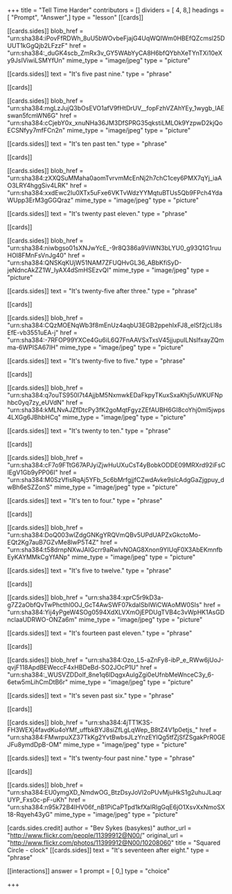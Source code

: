 +++
title = "Tell Time Harder"
contributors = []
dividers = [ 4, 8,]
headings = [ "Prompt", "Answer",]
type = "lesson"
[[cards]]

[[cards.sides]]
blob_href = "urn:sha384:iPovFfRDWh_8uU5bWOvbeFjajG4UqWQIWm0HBEfQZcmsl25DUUT1kGgQjb2LFzzF"
href = "urn:sha384:_duGK4scb_ZmRx3v_GY5WAbYyCA8H6bfQYbhXeTYnTXi10eXy9JsIViwiLSMYfUn"
mime_type = "image/jpeg"
type = "picture"

[[cards.sides]]
text = "It's five past nine."
type = "phrase"

[[cards]]

[[cards.sides]]
blob_href = "urn:sha384:mgLzJujQ3bOsEVO1afV9fHtDrUV__fopFzhVZAhYEy_1wygb_lAEswan5fcmWN6G"
href = "urn:sha384:cCjebY0x_xnuNHa36JM3DfSPRG35qkstiLMLOk9YzpwD2kjQoECSNfyy7mfFCn2n"
mime_type = "image/jpeg"
type = "picture"

[[cards.sides]]
text = "It's ten past ten."
type = "phrase"

[[cards]]

[[cards.sides]]
blob_href = "urn:sha384:zXXQSuMMaha0aomTvrvmMcEnNj2h7chC1cey6PMX7qYj_iaAO3LRY4hggSiv4LRK"
href = "urn:sha384:xxdEwc2Iu0XTx5uFxe6VKTvWdzYYMqtuBTUs5Qb9FPch4YdaWUpp3ErM3gGGQraz"
mime_type = "image/jpeg"
type = "picture"

[[cards.sides]]
text = "It's twenty past eleven."
type = "phrase"

[[cards]]

[[cards.sides]]
blob_href = "urn:sha384:niwbgso01sXNJwYcE_-9r8Q386a9ViWN3bLYU0_g93Q1G1ruuHOI8FMnFsVnJg40"
href = "urn:sha384:QNSKqKUjW51NAM7ZFUQHvGL36_ABbKfiSyD-jeNdncAkZZ1W_IyAX4dSmHSEzvQI"
mime_type = "image/jpeg"
type = "picture"

[[cards.sides]]
text = "It's twenty-five after three."
type = "phrase"

[[cards]]

[[cards.sides]]
blob_href = "urn:sha384:CQzMOENqWb3f8mEnUz4aqbU3EGB2ppehIxFJ8_elSf2jcLl8sEfE-vb3551uEA-j"
href = "urn:sha384:-7RFOP99YXCe4Gu6iL6Q7FnAAVSxTxsV45jjupuILNsIfxayZQmma-6WPISA67IH"
mime_type = "image/jpeg"
type = "picture"

[[cards.sides]]
text = "It's twenty-five to five."
type = "phrase"

[[cards]]

[[cards.sides]]
blob_href = "urn:sha384:q7ouTS950I7t4AjjbM5NxmwkEDaFkpyTKuxSxaKhj5uWKUFNphbc0yq7zy_eUVdN"
href = "urn:sha384:kMLNvAJZfDtcPy3fK2goMqtFgyzZEfAUBH6GI8coYhj0ml5jwps4LXGg6JBhbHCq"
mime_type = "image/jpeg"
type = "picture"

[[cards.sides]]
text = "It's twenty to ten."
type = "phrase"

[[cards]]

[[cards.sides]]
blob_href = "urn:sha384:cF7o9FTtG67APJyiZjwHuUXuCsT4yBobkODDE09MRXrd92iFsClEgV1Gb9yPP06I"
href = "urn:sha384:M0SzVfisRqAj5YFb_5c6bMrfgjjfCZwdAvke9sIcAdgGaZjgpuy_dwBh6eSZZonS"
mime_type = "image/jpeg"
type = "picture"

[[cards.sides]]
text = "It's ten to four."
type = "phrase"

[[cards]]

[[cards.sides]]
blob_href = "urn:sha384:DoQ003wlZdgGNKgYRQVmQBv5UPdUAPZxGkctoMo-EQt2Kg7auB7GZvMe8lwP5T4Z"
href = "urn:sha384:t58drnpNXwJAIGcrr9aRwlvNOAG8Xnon9YIUqF0X3AbEKmnfbEyKAYMMkCgYfANp"
mime_type = "image/jpeg"
type = "picture"

[[cards.sides]]
text = "It's five to twelve."
type = "phrase"

[[cards]]

[[cards.sides]]
blob_href = "urn:sha384:xprC5r9kD3a-g7Z2aObfQvTwPhcthI0OJ_GcT4AwSWF07kdaISbIWiCWAoMW0SIs"
href = "urn:sha384:Yij4yPgeW4SOg0594XdXLVXmOjEPDUgTVB4c3vWpHK1AsGDnclaaUDRWO-ONZa6m"
mime_type = "image/jpeg"
type = "picture"

[[cards.sides]]
text = "It's fourteen past eleven."
type = "phrase"

[[cards]]

[[cards.sides]]
blob_href = "urn:sha384:Ozo_L5-aZnFy8-ibP_e_RWw6jUoJ-qvjF118ApdBEWeccF4xHBDeBd-SO2JOcP1U"
href = "urn:sha384:_WUSVZDDolf_8ne1q6lDqgxAulgZgi0eUfnbMeWnceC3y_6-6etw5mLihCmDtB6r"
mime_type = "image/jpeg"
type = "picture"

[[cards.sides]]
text = "It's seven past six."
type = "phrase"

[[cards]]

[[cards.sides]]
blob_href = "urn:sha384:4jTT1K3S-FH3WEXj4favdKu4oYMf_uffbkBYJ8siZfLgLqWep_B8tZ4V1p0etjs_"
href = "urn:sha384:FMwrpuXZ37TkKg2YvtBwbsJLzYnzEYlQg5tfZjSfZSgakPrR0GEJFu8ymdDpB-OM"
mime_type = "image/jpeg"
type = "picture"

[[cards.sides]]
text = "It's twenty-four past nine."
type = "phrase"

[[cards]]

[[cards.sides]]
blob_href = "urn:sha384:EU0ymgXD_NmdwOG_BtzDsyJoVl2oPUvMjuHkS1g2uhuJLaqrUYP_Fxs0c-pF-uKh"
href = "urn:sha384:n95k72B4IHV06f_nB1PiCaPTpd1kfXaIRIgGqE6jO1XsvXxNmoSX18-Rqyeh43yG"
mime_type = "image/jpeg"
type = "picture"

[cards.sides.credit]
author = "Bev Sykes (basykes)"
author_url = "http://www.flickr.com/people/11399912@N00/"
original_url = "http://www.flickr.com/photos/11399912@N00/10208060"
title = "Squared Circle - clock"
[[cards.sides]]
text = "It's seventeen after eight."
type = "phrase"

[[interactions]]
answer = 1
prompt = [ 0,]
type = "choice"

+++
